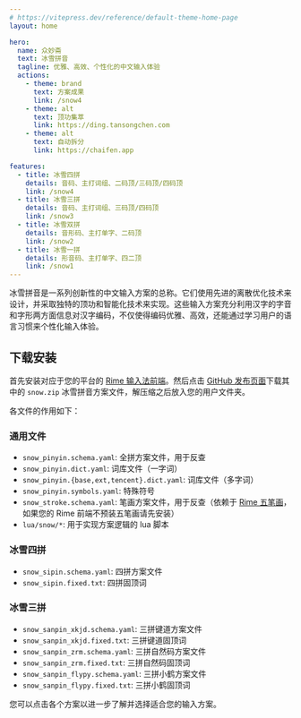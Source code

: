 ```yaml
---
# https://vitepress.dev/reference/default-theme-home-page
layout: home

hero:
  name: 众妙斋
  text: 冰雪拼音
  tagline: 优雅、高效、个性化的中文输入体验
  actions:
    - theme: brand
      text: 方案成果
      link: /snow4
    - theme: alt
      text: 顶功集萃
      link: https://ding.tansongchen.com
    - theme: alt
      text: 自动拆分
      link: https://chaifen.app

features:
  - title: 冰雪四拼
    details: 音码、主打词组、二码顶/三码顶/四码顶
    link: /snow4
  - title: 冰雪三拼
    details: 音码、主打词组、三码顶/四码顶
    link: /snow3
  - title: 冰雪双拼
    details: 音形码、主打单字、二码顶
    link: /snow2
  - title: 冰雪一拼
    details: 形音码、主打单字、四二顶
    link: /snow1
---
```


冰雪拼音是一系列创新性的中文输入方案的总称。它们使用先进的离散优化技术来设计，并采取独特的顶功和智能化技术来实现。这些输入方案充分利用汉字的字音和字形两方面信息对汉字编码，不仅使得编码优雅、高效，还能通过学习用户的语言习惯来个性化输入体验。

## 下载安装

首先安装对应于您的平台的 [Rime 输入法前端](https://rime.im/download/)。然后点击 [GitHub 发布页面](https://github.com/rimeinn/rime-snow-pinyin/releases/latest)下载其中的 `snow.zip` 冰雪拼音方案文件，解压缩之后放入您的用户文件夹。

各文件的作用如下：

### 通用文件

- `snow_pinyin.schema.yaml`: 全拼方案文件，用于反查
- `snow_pinyin.dict.yaml`: 词库文件（一字词）
- `snow_pinyin.{base,ext,tencent}.dict.yaml`: 词库文件（多字词）
- `snow_pinyin.symbols.yaml`: 特殊符号
- `snow_stroke.schema.yaml`: 笔画方案文件，用于反查（依赖于 [Rime 五笔画](http://github.com/rime/rime-stroke)，如果您的 Rime 前端不预装五笔画请先安装）
- `lua/snow/*`: 用于实现方案逻辑的 lua 脚本

### 冰雪四拼

- `snow_sipin.schema.yaml`: 四拼方案文件
- `snow_sipin.fixed.txt`: 四拼固顶词

### 冰雪三拼

- `snow_sanpin_xkjd.schema.yaml`: 三拼键道方案文件
- `snow_sanpin_xkjd.fixed.txt`: 三拼键道固顶词
- `snow_sanpin_zrm.schema.yaml`: 三拼自然码方案文件
- `snow_sanpin_zrm.fixed.txt`: 三拼自然码固顶词
- `snow_sanpin_flypy.schema.yaml`: 三拼小鹤方案文件
- `snow_sanpin_flypy.fixed.txt`: 三拼小鹤固顶词

您可以点击各个方案以进一步了解并选择适合您的输入方案。
